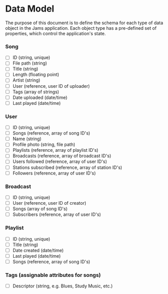 # Data Model
The purpose of this document is to define the schema for each type of data object in the Jams application. Each object type has a pre-defined set of properties, which control the application's state.

### Song
- [ ] ID (string, unique)
- [ ] File path (string)
- [ ] Title (string)
- [ ] Length (floating point)
- [ ] Artist (string)
- [ ] User (reference, user ID of uploader)
- [ ] Tags (array of strings)
- [ ] Date uploaded (date/time)
- [ ] Last played (date/time)

### User
- [ ] ID (string, unique)
- [ ] Songs (reference, array of song ID's)
- [ ] Name (string)
- [ ] Profile photo (string, file path)
- [ ] Playlists (reference, array of playlist ID's)
- [ ] Broadcasts (reference, array of broadcast ID's)
- [ ] Users followed (reference, array of user ID's)
- [ ] Stations subscribed (reference, array of station ID's)
- [ ] Followers (reference, array of user ID's)

### Broadcast
- [ ] ID (string, unique)
- [ ] User (reference, user ID of creator)
- [ ] Songs (array of song ID's)
- [ ] Subscribers (reference, array of user ID's)

### Playlist
- [ ] ID (string, unique)
- [ ] Title (string)
- [ ] Date created (date/time)
- [ ] Last played (date/time)
- [ ] Songs (reference, array of song ID's)

### Tags (assignable attributes for songs)
- [ ] Descriptor (string, e.g. Blues, Study Music, etc.)
